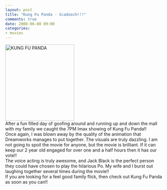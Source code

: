 ```yaml
---
layout: post
title: "Kung Fu Panda - Scadooch!!!"
comments: true
date: 2008-06-08 09:00
categories:
- movies
---
```


<a href="{{ site.cdn_root }}binary/WindowsLiveWriter/KungFuPandaScadooch_14B62/kungfupandapic2_2.jpg"><img style="border-right: 0px; border-top: 0px; border-left: 0px; border-bottom: 0px" height="244" alt="KUNG FU PANDA" src="{{ site.cdn_root }}binary/WindowsLiveWriter/KungFuPandaScadooch_14B62/kungfupandapic2_thumb.jpg" width="220" border="0" /></a>   
After a fun filled day of goofing around and running up and down the mall with my family we caught the 7PM Imax showing of Kung Fu Panda!!  
Once again, I was blown away by the quality of the animation that Dreamworks manages to put together. The visuals are truly dazzling. I am not going to spoil the movie for anyone, but the movie is brilliant. If it can keep our 2 year old engaged for over one and a half hours then it has our vote!!  
The voice acting is truly awesome, and Jack Black is the perfect person they could have chosen to play the hilarious Po. My wife and I burst out laughing together several times during the movie!!  
If you are looking for a feel good family flick, then check out Kung Fu Panda as soon as you can!!




